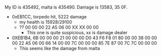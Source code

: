 My ID is 435492, malta is 435490.
Damage is 13583, 35 0F.

- 0xEB1CC, torpedo hit, 5222 damage
    - my health is 15928/29100
    - ?? 00 00 00 22 A5 06 00 XX XX 00 00
        - This one is quite suspicious, xx is damage dealer
- 0XEB1B4, 6B 00 00 00 21 00 00 00 D0 43 F6 F8 01 80 00 00 38 00 00 00 22 A5 06 00 66 14 00 00 7C 00 00 00 85 7E 87 00 7C 7C 00 00 00
    - This seems like the damage from malta